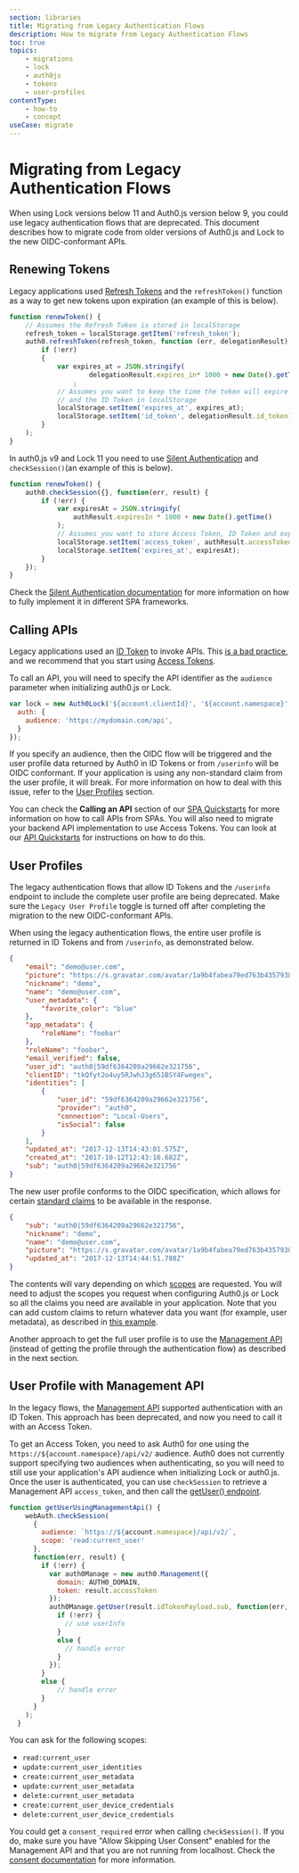 ```yaml
---
section: libraries
title: Migrating from Legacy Authentication Flows
description: How to migrate from Legacy Authentication Flows
toc: true
topics:
    - migrations
    - lock
    - auth0js
    - tokens
    - user-profiles
contentType:
    - how-to
    - concept
useCase: migrate
---
```

# Migrating from Legacy Authentication Flows

When using Lock versions below 11 and Auth0.js version below 9, you could use legacy authentication flows that are deprecated. This document describes how to migrate code from older versions of Auth0.js and Lock to the new OIDC-conformant APIs.

## Renewing Tokens

Legacy applications used [Refresh Tokens](/tokens/refresh-token) and the `refreshToken()` function as a way to get new tokens upon expiration (an example of this is below).

```js
function renewToken() {
    // Assumes the Refresh Token is stored in localStorage
    refresh_token = localStorage.getItem('refresh_token');   
    auth0.refreshToken(refresh_token, function (err, delegationResult) {
        if (!err)
        {
            var expires_at = JSON.stringify(
                    delegationResult.expires_in* 1000 + new Date().getTime())
                ;
            // Assumes you want to keep the time the token will expire
            // and the ID Token in localStorage
            localStorage.setItem('expires_at', expires_at);
            localStorage.setItem('id_token', delegationResult.id_token);
        }
    );
}
```

In auth0.js v9 and Lock 11 you need to use [Silent Authentication](/api-auth/tutorials/silent-authentication) and `checkSession()`(an example of this is below).

```js
function renewToken() {
    auth0.checkSession({}, function(err, result) {
        if (!err) {
            var expiresAt = JSON.stringify(
                authResult.expiresIn * 1000 + new Date().getTime()
            );
            // Assumes you want to store Access Token, ID Token and expiration time in local Storage
            localStorage.setItem('access_token', authResult.accessToken);
            localStorage.setItem('expires_at', expiresAt);
        }
    });
}
```

Check the [Silent Authentication documentation](/api-auth/tutorials/silent-authentication) for more information on how to fully implement it in different SPA frameworks.

## Calling APIs

Legacy applications used an [ID Token](/tokens/id-token) to invoke APIs. This [is a bad practice](/api-auth/why-use-access-tokens-to-secure-apis), and we recommend that you start using [Access Tokens](/tokens/access-token).

To call an API, you will need to specify the API identifier as the `audience` parameter when initializing auth0.js or Lock.

```js
var lock = new Auth0Lock('${account.clientId}', '${account.namespace}', {
  auth: {
    audience: 'https://mydomain.com/api',
  }
});
```

If you specify an audience, then the OIDC flow will be triggered and the user profile data returned by Auth0 in ID Tokens or from `/userinfo` will be OIDC conformant. If your application is using any non-standard claim from the user profile, it will break. For more information on how to deal with this issue, refer to the [User Profiles](#user-profiles) section.

You can check the **Calling an API** section of our [SPA Quickstarts](/quickstart/backend) for more information on how to call APIs from SPAs. You will also need to migrate your backend API implementation to use Access Tokens. You can look at our [API Quickstarts](/quickstart/backend) for instructions on how to do this.

## User Profiles

The legacy authentication flows that allow ID Tokens and the `/userinfo` endpoint to include the complete user profile are being deprecated. Make sure the `Legacy User Profile` toggle is turned off after completing the migration to the new OIDC-conformant APIs.

When using the legacy authentication flows, the entire user profile is returned in ID Tokens and from `/userinfo`, as demonstrated below.

```json
{
    "email": "demo@user.com",
    "picture": "https://s.gravatar.com/avatar/1a9b4fabea79ed763b435793887fb67b?s=480&r=pg&d=https%3A%2F%2Fcdn.auth0.com%2Favatars%2Fde.png",
    "nickname": "demo",
    "name": "demo@user.com",
    "user_metadata": {
        "favorite_color": "blue"
    },
    "app_metadata": {
        "roleName": "foobar"
    },
    "roleName": "foobar",
    "email_verified": false,
    "user_id": "auth0|59df6364209a29662e321756",
    "clientID": "tkQfyt2o4uy5RJwhJ3g651BSY4Fwegex",
    "identities": [
        {
            "user_id": "59df6364209a29662e321756",
            "provider": "auth0",
            "connection": "Local-Users",
            "isSocial": false
        }
    ],
    "updated_at": "2017-12-13T14:43:01.575Z",
    "created_at": "2017-10-12T12:43:16.682Z",
    "sub": "auth0|59df6364209a29662e321756"
}
```

The new user profile conforms to the OIDC specification, which allows for certain [standard claims](https://openid.net/specs/openid-connect-core-1_0.html#StandardClaims) to be available in the response.

```json
{
    "sub": "auth0|59df6364209a29662e321756",
    "nickname": "demo",
    "name": "demo@user.com",
    "picture": "https://s.gravatar.com/avatar/1a9b4fabea79ed763b435793887fb67b?s=480&r=pg&d=https%3A%2F%2Fcdn.auth0.com%2Favatars%2Fde.png",
    "updated_at": "2017-12-13T14:44:51.788Z"
}
```

The contents will vary depending on which [scopes](/scopes) are requested. You will need to adjust the scopes you request when configuring Auth0.js or Lock so all the claims you need are available in your application. Note that you can add custom claims to return whatever data you want (for example, user metadata), as described in [this example](/scopes/current#example-add-custom-claims).

Another approach to get the full user profile is to use the [Management API](/api/management/v2) (instead of getting the profile through the authentication flow) as described in the next section.

## User Profile with Management API

In the legacy flows, the [Management API](/api/management/v2) supported authentication with an ID Token. This approach has been deprecated, and now you need to call it with an Access Token.

To get an Access Token, you need to ask Auth0 for one using the `https://${account.namespace}/api/v2/` audience. Auth0 does not currently support specifying two audiences when authenticating, so you will need to still use your application's API audience when initializing Lock or auth0.js. Once the user is authenticated, you can use `checkSession` to retrieve a Management API `access_token`, and then call the [getUser() endpoint](/api/management/v2#!/Users/get_users_by_id).

```js
function getUserUsingManagementApi() {
    webAuth.checkSession(
      {
        audience: `https://${account.namespace}/api/v2/`,
        scope: 'read:current_user'
      },
      function(err, result) {
        if (!err) {
          var auth0Manage = new auth0.Management({
            domain: AUTH0_DOMAIN,
            token: result.accessToken
          });
          auth0Manage.getUser(result.idTokenPayload.sub, function(err, userInfo) {
            if (!err) {
              // use userInfo
            }
            else {
              // handle error
            }
          });
        }
        else {
            // handle error
        }
      }
    );
  }
  ```

You can ask for the following scopes:

* `read:current_user`
* `update:current_user_identities`
* `create:current_user_metadata`
* `update:current_user_metadata`
* `delete:current_user_metadata`
* `create:current_user_device_credentials`
* `delete:current_user_device_credentials`

You could get a `consent_required` error when calling `checkSession()`. If you do, make sure you have "Allow Skipping User Consent" enabled for the Management API and that you are not running from localhost. Check the [consent documentation](/api-auth/user-consent) for more information.
